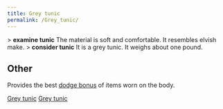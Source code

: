 ```yaml
---
title: Grey tunic
permalink: /Grey_tunic/
---
```


\> **examine tunic**
The material is soft and comfortable. It resembles elvish make.
\> **consider tunic**
It is a grey tunic.
It weighs about one pound.

## Other

Provides the best [dodge bonus](dodge_bonus "wikilink") of items worn on
the body.

[Grey tunic](Category:_Cloth_equipment "wikilink") [Grey
tunic](Category:_Body_items "wikilink")